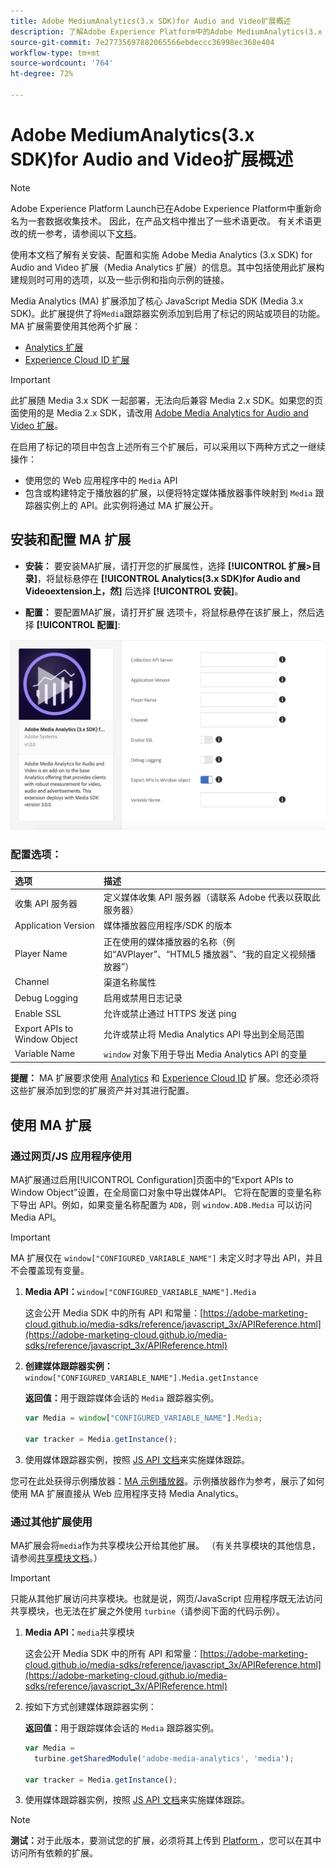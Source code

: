 ```yaml
---
title: Adobe MediumAnalytics(3.x SDK)for Audio and Video扩展概述
description: 了解Adobe Experience Platform中的Adobe MediumAnalytics(3.x SDK)for Audio and Video标记扩展。
source-git-commit: 7e27735697882065566ebdeccc36998ec368e404
workflow-type: tm+mt
source-wordcount: '764'
ht-degree: 72%

---
```


# Adobe MediumAnalytics(3.x SDK)for Audio and Video扩展概述

>[!NOTE]
>
>Adobe Experience Platform Launch已在Adobe Experience Platform中重新命名为一套数据收集技术。 因此，在产品文档中推出了一些术语更改。 有关术语更改的统一参考，请参阅以下[文档](../../../term-updates.md)。

使用本文档了解有关安装、配置和实施 Adobe Media Analytics (3.x SDK) for Audio and Video 扩展（Media Analytics 扩展）的信息。其中包括使用此扩展构建规则时可用的选项，以及一些示例和指向示例的链接。

Media Analytics (MA) 扩展添加了核心 JavaScript Media SDK (Media 3.x SDK)。此扩展提供了将`Media`跟踪器实例添加到启用了标记的网站或项目的功能。 MA 扩展需要使用其他两个扩展：

* [Analytics 扩展](../analytics/overview.md)
* [Experience Cloud ID 扩展](../id-service/overview.md)

>[!IMPORTANT]
>
>此扩展随 Media 3.x SDK 一起部署，无法向后兼容 Media 2.x SDK。如果您的页面使用的是 Media 2.x SDK，请改用 [Adobe Media Analytics for Audio and Video 扩展](../media-analytics/overview.md)。

在启用了标记的项目中包含上述所有三个扩展后，可以采用以下两种方式之一继续操作：

* 使用您的 Web 应用程序中的 `Media` API
* 包含或构建特定于播放器的扩展，以便将特定媒体播放器事件映射到 `Media` 跟踪器实例上的 API。此实例将通过 MA 扩展公开。

## 安装和配置 MA 扩展

* **安装：** 要安装MA扩展，请打开您的扩展属性，选择 **[!UICONTROL 扩展>目录]**，将鼠标悬停在 **[!UICONTROL Analytics(3.x SDK)for Audio and Videoextension上，然]** 后选择 **[!UICONTROL 安装]**。

* **配置：** 要配置MA扩展，请打开扩展  选项卡，将鼠标悬停在该扩展上，然后选择 **[!UICONTROL 配置]**:

![MA 扩展配置](../../../images/ext-ma-config.png)

### 配置选项：

| 选项 | 描述 |
| :--- | :--- |
| 收集 API 服务器 | 定义媒体收集 API 服务器（请联系 Adobe 代表以获取此服务器） |
| Application Version | 媒体播放器应用程序/SDK 的版本 |
| Player Name | 正在使用的媒体播放器的名称（例如“AVPlayer”、“HTML5 播放器”、“我的自定义视频播放器”） |
| Channel | 渠道名称属性 |
| Debug Logging | 启用或禁用日志记录 |
| Enable SSL | 允许或禁止通过 HTTPS 发送 ping |
| Export APIs to Window Object | 允许或禁止将 Media Analytics API 导出到全局范围 |
| Variable Name | `window` 对象下用于导出 Media Analytics API 的变量 |

**提醒：** MA 扩展要求使用 [Analytics](../analytics/overview.md) 和 [Experience Cloud ID](../id-service/overview.md) 扩展。您还必须将这些扩展添加到您的扩展资产并对其进行配置。

## 使用 MA 扩展

### 通过网页/JS 应用程序使用

MA扩展通过启用[!UICONTROL Configuration]页面中的“Export APIs to Window Object”设置，在全局窗口对象中导出媒体API。 它将在配置的变量名称下导出 API。例如，如果变量名称配置为 `ADB`，则 `window.ADB.Media` 可以访问 Media API。

>[!IMPORTANT]
>
>MA 扩展仅在 `window["CONFIGURED_VARIABLE_NAME"]` 未定义时才导出 API，并且不会覆盖现有变量。

1. **Media API：**`window["CONFIGURED_VARIABLE_NAME"].Media`

   这会公开 Media SDK 中的所有 API 和常量：[https://adobe-marketing-cloud.github.io/media-sdks/reference/javascript_3x/APIReference.html](https://adobe-marketing-cloud.github.io/media-sdks/reference/javascript_3x/APIReference.html)

1. **创建媒体跟踪器实例：**`window["CONFIGURED_VARIABLE_NAME"].Media.getInstance`

   **返回值：**&#x200B;用于跟踪媒体会话的 `Media` 跟踪器实例。

   ```javascript
   var Media = window["CONFIGURED_VARIABLE_NAME"].Media;
   
   var tracker = Media.getInstance();
   ```

1. 使用媒体跟踪器实例，按照 [JS API 文档](https://adobe-marketing-cloud.github.io/media-sdks/reference/javascript_3x/index.html)来实施媒体跟踪。

您可在此处获得示例播放器：[MA 示例播放器](https://github.com/Adobe-Marketing-Cloud/media-sdks/tree/master/samples/launch/js/3.x)。示例播放器作为参考，展示了如何使用 MA 扩展直接从 Web 应用程序支持 Media Analytics。


### 通过其他扩展使用

MA扩展会将`media`作为共享模块公开给其他扩展。 （有关共享模块的其他信息，请参阅[共享模块文档](../../../extension-dev/web/shared.md)。）

>[!IMPORTANT]
>
>只能从其他扩展访问共享模块。也就是说，网页/JavaScript 应用程序既无法访问共享模块，也无法在扩展之外使用 `turbine`（请参阅下面的代码示例）。

1. **Media API：**`media`共享模块

   这会公开 Media SDK 中的所有 API 和常量：[https://adobe-marketing-cloud.github.io/media-sdks/reference/javascript_3x/APIReference.html](https://adobe-marketing-cloud.github.io/media-sdks/reference/javascript_3x/APIReference.html)

1. 按如下方式创建媒体跟踪器实例：

   **返回值：**&#x200B;用于跟踪媒体会话的 `Media` 跟踪器实例。

   ```javascript
   var Media =
     turbine.getSharedModule('adobe-media-analytics', 'media');
   
   var tracker = Media.getInstance();
   ```

1. 使用媒体跟踪器实例，按照 [JS API 文档](https://adobe-marketing-cloud.github.io/media-sdks/reference/javascript_3x/index.html)来实施媒体跟踪。

>[!NOTE]
>
>**测试：**&#x200B;对于此版本，要测试您的扩展，必须将其上传到 [ Platform ](../../../extension-dev/submit/upload-and-test.md)，您可以在其中访问所有依赖的扩展。
